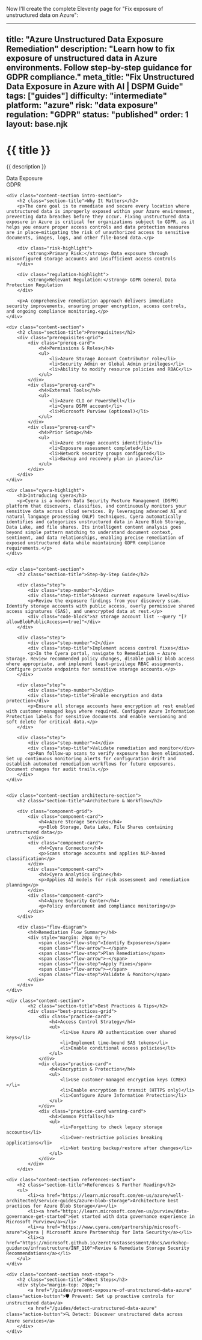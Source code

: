 Now I'll create the complete Eleventy page for "Fix exposure of unstructured data on Azure":

---
title: "Azure Unstructured Data Exposure Remediation"
description: "Learn how to fix exposure of unstructured data in Azure environments. Follow step-by-step guidance for GDPR compliance."
meta_title: "Fix Unstructured Data Exposure in Azure with AI | DSPM Guide"
tags: ["guides"]
difficulty: "intermediate"
platform: "azure"
risk: "data exposure"
regulation: "GDPR"
status: "published"
order: 1
layout: base.njk
---

<div class="container">
    <div class="header">
        <h1>{{ title }}</h1>
        <p>{{ description }}</p>
        <div class="badge">Data Exposure</div>
        <div class="badge regulation">GDPR</div>
    </div>

    <div class="content-section intro-section">
        <h2 class="section-title">Why It Matters</h2>
        <p>The core goal is to remediate and secure every location where unstructured data is improperly exposed within your Azure environment, preventing data breaches before they occur. Fixing unstructured data exposure in Azure is critical for organizations subject to GDPR, as it helps you ensure proper access controls and data protection measures are in place—mitigating the risk of unauthorized access to sensitive documents, images, logs, and other file-based data.</p>
        
        <div class="risk-highlight">
            <strong>Primary Risk:</strong> Data exposure through misconfigured storage accounts and insufficient access controls
        </div>
        
        <div class="regulation-highlight">
            <strong>Relevant Regulation:</strong> GDPR General Data Protection Regulation
        </div>
        
        <p>A comprehensive remediation approach delivers immediate security improvements, ensuring proper encryption, access controls, and ongoing compliance monitoring.</p>
    </div>

    <div class="content-section">
        <h2 class="section-title">Prerequisites</h2>
        <div class="prerequisites-grid">
            <div class="prereq-card">
                <h4>Permissions & Roles</h4>
                <ul>
                    <li>Azure Storage Account Contributor role</li>
                    <li>Security Admin or Global Admin privileges</li>
                    <li>Ability to modify resource policies and RBAC</li>
                </ul>
            </div>
            <div class="prereq-card">
                <h4>External Tools</h4>
                <ul>
                    <li>Azure CLI or PowerShell</li>
                    <li>Cyera DSPM account</li>
                    <li>Microsoft Purview (optional)</li>
                </ul>
            </div>
            <div class="prereq-card">
                <h4>Prior Setup</h4>
                <ul>
                    <li>Azure storage accounts identified</li>
                    <li>Exposure assessment completed</li>
                    <li>Network security groups configured</li>
                    <li>Backup and recovery plan in place</li>
                </ul>
            </div>
        </div>
    </div>
	
    <div class="cyera-highlight">
        <h3>Introducing Cyera</h3>
        <p>Cyera is a modern Data Security Posture Management (DSPM) platform that discovers, classifies, and continuously monitors your sensitive data across cloud services. By leveraging advanced AI and natural language processing (NLP) techniques, Cyera automatically identifies and categorizes unstructured data in Azure Blob Storage, Data Lake, and file shares. Its intelligent content analysis goes beyond simple pattern matching to understand document context, sentiment, and data relationships, enabling precise remediation of exposed unstructured data while maintaining GDPR compliance requirements.</p>
    </div>
	

    <div class="content-section">
        <h2 class="section-title">Step-by-Step Guide</h2>
        
        <div class="step">
            <div class="step-number">1</div>
            <div class="step-title">Assess current exposure levels</div>
            <p>Review the exposure findings from your discovery scan. Identify storage accounts with public access, overly permissive shared access signatures (SAS), and unencrypted data at rest.</p>
            <div class="code-block">az storage account list --query "[?allowBlobPublicAccess==true]"</div>
        </div>

        <div class="step">
            <div class="step-number">2</div>
            <div class="step-title">Implement access control fixes</div>
            <p>In the Cyera portal, navigate to Remediation → Azure Storage. Review recommended policy changes, disable public blob access where appropriate, and implement least-privilege RBAC assignments. Configure private endpoints for sensitive storage accounts.</p>
        </div>

        <div class="step">
            <div class="step-number">3</div>
            <div class="step-title">Enable encryption and data protection</div>
            <p>Ensure all storage accounts have encryption at rest enabled with customer-managed keys where required. Configure Azure Information Protection labels for sensitive documents and enable versioning and soft delete for critical data.</p>
        </div>

        <div class="step">
            <div class="step-number">4</div>
            <div class="step-title">Validate remediation and monitor</div>
            <p>Run follow-up scans to verify exposure has been eliminated. Set up continuous monitoring alerts for configuration drift and establish automated remediation workflows for future exposures. Document changes for audit trails.</p>
        </div>
    </div>


    <div class="content-section architecture-section">
        <h2 class="section-title">Architecture & Workflow</h2>
        
        <div class="component-grid">
            <div class="component-card">
                <h4>Azure Storage Services</h4>
                <p>Blob Storage, Data Lake, File Shares containing unstructured data</p>
            </div>
            <div class="component-card">
                <h4>Cyera Connector</h4>
                <p>Scans storage accounts and applies NLP-based classification</p>
            </div>
            <div class="component-card">
                <h4>Cyera Analytics Engine</h4>
                <p>Applies AI models for risk assessment and remediation planning</p>
            </div>
            <div class="component-card">
                <h4>Azure Security Center</h4>
                <p>Policy enforcement and compliance monitoring</p>
            </div>
        </div>

        <div class="flow-diagram">
            <h4>Remediation Flow Summary</h4>
            <div style="margin: 20px 0;">
                <span class="flow-step">Identify Exposures</span>
                <span class="flow-arrow">→</span>
                <span class="flow-step">Plan Remediation</span>
                <span class="flow-arrow">→</span>
                <span class="flow-step">Apply Fixes</span>
                <span class="flow-arrow">→</span>
                <span class="flow-step">Validate & Monitor</span>
            </div>
        </div>
    </div>

	<div class="content-section">
	        <h2 class="section-title">Best Practices & Tips</h2>
	        <div class="best-practices-grid">
	            <div class="practice-card">
	                <h4>Access Control Strategy</h4>
	                <ul>
	                    <li>Use Azure AD authentication over shared keys</li>
	                    <li>Implement time-bound SAS tokens</li>
	                    <li>Enable conditional access policies</li>
	                </ul>
	            </div>
	            <div class="practice-card">
	                <h4>Encryption & Protection</h4>
	                <ul>
	                    <li>Use customer-managed encryption keys (CMEK)</li>
	                    <li>Enable encryption in transit (HTTPS only)</li>
	                    <li>Configure Azure Information Protection</li>
	                </ul>
	            </div>
	            <div class="practice-card warning-card">
	                <h4>Common Pitfalls</h4>
	                <ul>
	                    <li>Forgetting to check legacy storage accounts</li>
	                    <li>Over-restrictive policies breaking applications</li>
	                    <li>Not testing backup/restore after changes</li>
	                </ul>
	            </div>
	        </div>
	    </div>

    <div class="content-section references-section">
        <h2 class="section-title">References & Further Reading</h2>
        <ul>
            <li><a href="https://learn.microsoft.com/en-us/azure/well-architected/service-guides/azure-blob-storage">Architecture best practices for Azure Blob Storage</a></li>
            <li><a href="https://learn.microsoft.com/en-us/purview/data-governance-get-started">Get started with data governance experience in Microsoft Purview</a></li>
            <li><a href="https://www.cyera.com/partnership/microsoft-azure">Cyera | Microsoft Azure Partnership for Data Security</a></li>
            <li><a href="https://microsoft.github.io/zerotrustassessment/docs/workshop-guidance/infrastructure/INF_110">Review & Remediate Storage Security Recommendations</a></li>
        </ul>
    </div>

    <div class="content-section next-steps">
        <h2 class="section-title">Next Steps</h2>
        <div style="margin-top: 20px;">
            <a href="/guides/prevent-exposure-of-unstructured-data-azure" class="action-button">🛡️ Prevent: Set up proactive controls for unstructured data</a>
            <a href="/guides/detect-unstructured-data-azure" class="action-button">🔍 Detect: Discover unstructured data across Azure services</a>
        </div>
    </div>
</div>
